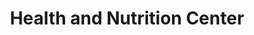 ---
title: "Health and Nutrition Center"
url: /lavonia/health-and-nutrition-center/
shop: Nahrungsergänzung
---